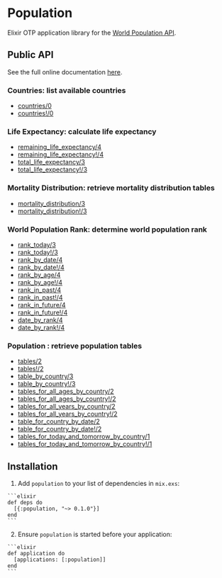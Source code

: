 # Population

Elixir OTP application library for the [World Population API](http://api.population.io/).

## Public API

See the full online documentation [here](https://hexdocs.pm/population/Population.html#summary).

### Countries: list available countries

* [countries/0](https://hexdocs.pm/population/Population.html#countries/0)
* [countries!/0](https://hexdocs.pm/population/Population.html#countries!/0)

### Life Expectancy: calculate life expectancy

* [remaining_life_expectancy/4](https://hexdocs.pm/population/Population.html#remaining_life_expectancy/4)
* [remaining_life_expectancy!/4](https://hexdocs.pm/population/Population.html#remaining_life_expectancy!/4)
* [total_life_expectancy/3](https://hexdocs.pm/population/Population.html#total_life_expectancy/3)
* [total_life_expectancy!/3](https://hexdocs.pm/population/Population.html#total_life_expectancy!/3)

### Mortality Distribution: retrieve mortality distribution tables

* [mortality_distribution/3](https://hexdocs.pm/population/Population.html#mortality_distribution/3)
* [mortality_distribution!/3](https://hexdocs.pm/population/Population.html#mortality_distribution!/3)

### World Population Rank: determine world population rank

* [rank_today/3](https://hexdocs.pm/population/Population.html#rank_today/3)
* [rank_today!/3](https://hexdocs.pm/population/Population.html#rank_today!/3)
* [rank_by_date/4](https://hexdocs.pm/population/Population.html#rank_by_date/4)
* [rank_by_date!/4](https://hexdocs.pm/population/Population.html#rank_by_date!/4)
* [rank_by_age/4](https://hexdocs.pm/population/Population.html#rank_by_age/4)
* [rank_by_age!/4](https://hexdocs.pm/population/Population.html#rank_by_age!/4)
* [rank_in_past/4](https://hexdocs.pm/population/Population.html#rank_in_past/4)
* [rank_in_past!/4](https://hexdocs.pm/population/Population.html#rank_in_past!/4)
* [rank_in_future/4](https://hexdocs.pm/population/Population.html#rank_in_future/4)
* [rank_in_future!/4](https://hexdocs.pm/population/Population.html#rank_in_future!/4)
* [date_by_rank/4](https://hexdocs.pm/population/Population.html#date_by_rank/4)
* [date_by_rank!/4](https://hexdocs.pm/population/Population.html#date_by_rank!/4)

### Population : retrieve population tables

* [tables/2](https://hexdocs.pm/population/Population.html#tables/2)
* [tables!/2](https://hexdocs.pm/population/Population.html#tables!/2)
* [table_by_country/3](https://hexdocs.pm/population/Population.html#table_by_country/3)
* [table_by_country!/3](https://hexdocs.pm/population/Population.html#table_by_country!/3)
* [tables_for_all_ages_by_country/2](https://hexdocs.pm/population/Population.html#tables_for_all_ages_by_country/2)
* [tables_for_all_ages_by_country!/2](https://hexdocs.pm/population/Population.html#tables_for_all_ages_by_country!/2)
* [tables_for_all_years_by_country/2](https://hexdocs.pm/population/Population.html#tables_for_all_years_by_country/2)
* [tables_for_all_years_by_country!/2](https://hexdocs.pm/population/Population.html#tables_for_all_years_by_country!/2)
* [table_for_country_by_date/2](https://hexdocs.pm/population/Population.html#table_for_country_by_date/2)
* [table_for_country_by_date!/2](https://hexdocs.pm/population/Population.html#table_for_country_by_date!/2)
* [tables_for_today_and_tomorrow_by_country/1](https://hexdocs.pm/population/Population.html#tables_for_today_and_tomorrow_by_country/1)
* [tables_for_today_and_tomorrow_by_country!/1](https://hexdocs.pm/population/Population.html#tables_for_today_and_tomorrow_by_country!/1)


## Installation

  1. Add `population` to your list of dependencies in `mix.exs`:

    ```elixir
    def deps do
      [{:population, "~> 0.1.0"}]
    end
    ```

  2. Ensure `population` is started before your application:

    ```elixir
    def application do
      [applications: [:population]]
    end
    ```
